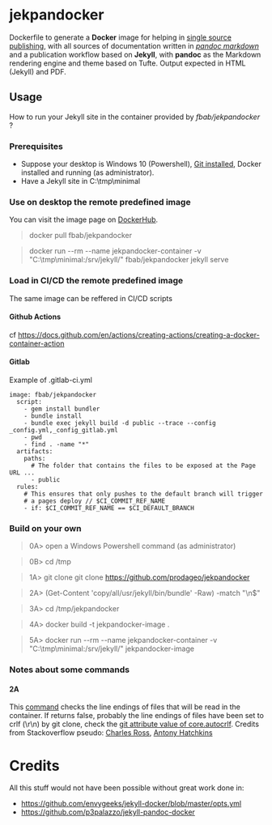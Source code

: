 # jekpandocker
Dockerfile to generate a **Docker** image for helping in [single source publishing](https://en.wikipedia.org/wiki/Single-source_publishing), with all sources of documentation written in [_pandoc markdown_](https://pandoc.org/MANUAL.html#pandocs-markdown) and a publication workflow based on **Jekyll**, with **pandoc** as the Markdown rendering engine and theme based on Tufte. Output expected in HTML (Jekyll) and PDF.

## Usage
How to run your Jekyll site in the container provided by _fbab/jekpandocker_ ?

### Prerequisites
- Suppose your desktop is Windows 10 (Powershell), [Git installed](https://gitforwindows.org/), Docker installed and running (as administrator).
- Have a Jekyll site in C:\tmp\minimal

### Use on desktop the remote predefined image
You can visit the image page on [DockerHub](https://hub.docker.com/r/fbab/jekpandocker).
> docker pull fbab/jekpandocker

> docker run --rm --name jekpandocker-container -v "C:\tmp\minimal\:/srv/jekyll/" fbab/jekpandocker jekyll serve

### Load in CI/CD the remote predefined image
The same image can be reffered in CI/CD scripts

#### Github Actions
cf https://docs.github.com/en/actions/creating-actions/creating-a-docker-container-action

#### Gitlab 
Example of .gitlab-ci.yml
```gitlab
image: fbab/jekpandocker
  script:
    - gem install bundler
    - bundle install
    - bundle exec jekyll build -d public --trace --config _config.yml,_config_gitlab.yml
    - pwd
    - find . -name "*"
  artifacts:
    paths:
      # The folder that contains the files to be exposed at the Page URL ...
      - public
  rules:
    # This ensures that only pushes to the default branch will trigger
    # a pages deploy // $CI_COMMIT_REF_NAME
    - if: $CI_COMMIT_REF_NAME == $CI_DEFAULT_BRANCH
```
### Build on your own
> 0A> open a Windows Powershell command (as administrator)

> 0B> cd /tmp

> 1A> git clone git clone https://github.com/prodageo/jekpandocker

> 2A> (Get-Content 'copy/all/usr/jekyll/bin/bundle' -Raw) -match "\n$"

> 3A> cd /tmp/jekpandocker

> 4A> docker build -t jekpandocker-image .

> 5A> docker run --rm --name jekpandocker-container -v "C:\tmp\minimal\:/srv/jekyll/" jekpandocker-image

### Notes about some commands
#### 2A
This [command](https://stackoverflow.com/a/54335814/12824964) checks the line endings of files that will be read in the container. If returns false, probably the line endings of files have been set to crlf (\r\n) by git clone, check the [git attribute value of core.autocrlf](https://stackoverflow.com/a/20653073/12824964).
Credits from Stackoverflow pseudo: [Charles Ross](https://stackoverflow.com/users/1337544/charles-ross), [Antony Hatchkins](https://stackoverflow.com/users/237105/antony-hatchkins)

# Credits
All this stuff would not have been possible without great work done in:
- https://github.com/envygeeks/jekyll-docker/blob/master/opts.yml
- https://github.com/p3palazzo/jekyll-pandoc-docker

